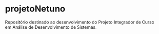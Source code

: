 # projetoNetuno
Repositório destinado ao desenvolvimento do Projeto Integrador de Curso em Análise de Desenvolvimento de Sistemas.
